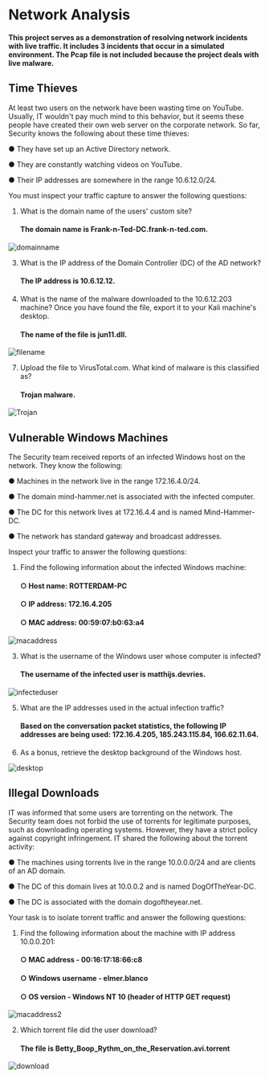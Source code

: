 # Network Analysis

#### This project serves as a demonstration of resolving network incidents with live traffic. It includes 3 incidents that occur in a simulated environment. The Pcap file is not included because the project deals with live malware. 

## Time Thieves

At least two users on the network have been wasting time on YouTube. Usually, IT wouldn't pay much mind to this behavior, but it seems these people have created their own web server on the corporate network. So far, Security knows the following about these time thieves:

●	They have set up an Active Directory network.

●	They are constantly watching videos on YouTube.

●	Their IP addresses are somewhere in the range 10.6.12.0/24.

You must inspect your traffic capture to answer the following questions:

1.	What is the domain name of the users' custom site?

    ####  The domain name is Frank-n-Ted-DC.frank-n-ted.com.
  	
![domainname](Images/DomainName.png)
 
3.	What is the IP address of the Domain Controller (DC) of the AD network?

	#### The IP address is 10.6.12.12.

5.	What is the name of the malware downloaded to the 10.6.12.203 machine? Once you have found the file, export it to your Kali machine's desktop.

    #### The name of the file is jun11.dll.
  	
![filename](Images/FileName.png)
 
7.	Upload the file to VirusTotal.com. What kind of malware is this classified as?

    #### Trojan malware.
  	
![Trojan](Images/Trojan.png)

## Vulnerable Windows Machines

The Security team received reports of an infected Windows host on the network. They know the following:

●	Machines in the network live in the range 172.16.4.0/24.

●	The domain mind-hammer.net is associated with the infected computer.

●	The DC for this network lives at 172.16.4.4 and is named Mind-Hammer-DC.

●	The network has standard gateway and broadcast addresses.

Inspect your traffic to answer the following questions:

1.	Find the following information about the infected Windows machine:

    ####  ○	Host name: ROTTERDAM-PC
    ####  ○	IP address: 172.16.4.205
    ####  ○	MAC address: 00:59:07:b0:63:a4

![macaddress](Images/MacAddress.png)

3.	What is the username of the Windows user whose computer is infected?

    ####  The username of the infected user is matthijs.devries.

![infecteduser](Images/InfectedUser.png)

5.	What are the IP addresses used in the actual infection traffic?

    #### Based on the conversation packet statistics, the following IP addresses are being used: 172.16.4.205, 185.243.115.84, 166.62.11.64.
  
6.	As a bonus, retrieve the desktop background of the Windows host.

![desktop](Images/Desktop.png)
 
## Illegal Downloads

IT was informed that some users are torrenting on the network. The Security team does not forbid the use of torrents for legitimate purposes, such as downloading operating systems. However, they have a strict policy against copyright infringement.
IT shared the following about the torrent activity:

●	The machines using torrents live in the range 10.0.0.0/24 and are clients of an AD domain.

●	The DC of this domain lives at 10.0.0.2 and is named DogOfTheYear-DC.

●	The DC is associated with the domain dogoftheyear.net.

Your task is to isolate torrent traffic and answer the following questions:

1.	Find the following information about the machine with IP address 10.0.0.201:
   
    ####  ○	MAC address - 00:16:17:18:66:c8
    ####  ○	Windows username - elmer.blanco
    ####  ○	OS version - Windows NT 10 (header of HTTP GET request)

![macaddress2](Images/MacAddress2.png)
 
2.	Which torrent file did the user download?
   
    ####  The file is Betty_Boop_Rythm_on_the_Reservation.avi.torrent

![download](Images/Download.png)
 
